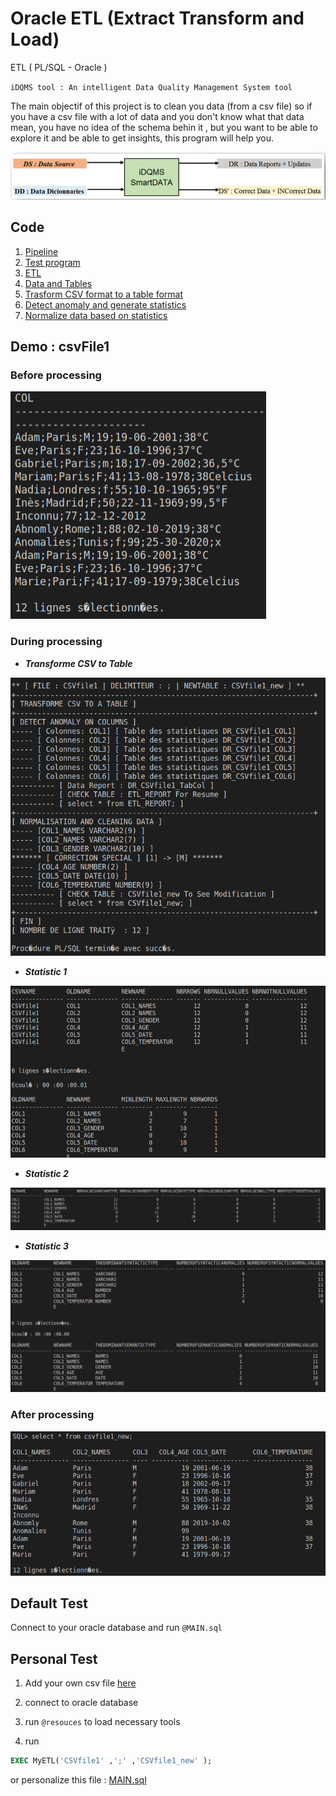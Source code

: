 # Oracle ETL (Extract Transform and Load)
ETL ( PL/SQL - Oracle )

`iDQMS tool : An intelligent Data Quality Management System tool`

The main objectif of this project is to clean you data (from a csv file) so if you have a csv file with a lot of data and you don't know what that data mean, you have no idea of the schema behin it , but you want to be able to explore it and be able to get insights, this program will help you.

<img src="img/idqms.png" title="iDQMS" alt="iDQMS">

## Code
1. [Pipeline](ETL/ETL.sql)
2. [Test program](ETL/MAIN.sql)
3. [ETL](ETL)
4. [Data and Tables](ETL/tables)
5. [Trasform CSV format to a table format ](ETL/functions/CSV2TAB)
6. [Detect anomaly and generate statistics ](ETL/functions/DetectAnomaly)
7. [Normalize data based on statistics ](ETL/functions/NormalizeAndCleanData)

## Demo : csvFile1

### Before processing 
<img src="img/before.png" title="before processing" alt="before">

### During processing 
* ***Transforme CSV to Table***
<img src="img/during1.png" title="Transforme CSV to Table" alt="during">

* ***Statistic 1***
<img src="img/stat1.png" title="Statistic 1" alt="Statistic_1">

* ***Statistic 2***
<img src="img/stat2.png" title="Statistic 2" alt="Statistic_2">

* ***Statistic 3***
<img src="img/stat3.png" title="Statistic 3" alt="Statistic_3">

### After processing
<img src="img/after.png" title="after processing" alt="after">

## Default Test 
Connect to your oracle database and run  `@MAIN.sql`

## Personal Test 
1. Add your own csv file [here]( ETL/tables/tables_data_csv_file1.sql )

2. connect to oracle database
3. run `@resouces` to load necessary tools
4. run
```sql
EXEC MyETL('CSVfile1' ,';' ,'CSVfile1_new' );
```
or personalize this file : [MAIN.sql](ETL/MAIN.sql)



